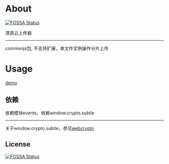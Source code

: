 # About
[![FOSSA Status](https://app.fossa.com/api/projects/git%2Bgithub.com%2Fgeeeger%2Fws-uploader.svg?type=shield)](https://app.fossa.com/projects/git%2Bgithub.com%2Fgeeeger%2Fws-uploader?ref=badge_shield)


清真云上传器

---

commonjs包, 不支持扩展，单文件实例操作分片上传

# Usage

[demo](https://geeeger.github.io/ws-uploader/example/index.html)

## 依赖

依赖模块events，依赖window.crypto.subtle

---

关于window.crypto.subtle，参见[webcrypto](https://www.chromium.org/blink/webcrypto)


## License
[![FOSSA Status](https://app.fossa.com/api/projects/git%2Bgithub.com%2Fgeeeger%2Fws-uploader.svg?type=large)](https://app.fossa.com/projects/git%2Bgithub.com%2Fgeeeger%2Fws-uploader?ref=badge_large)
